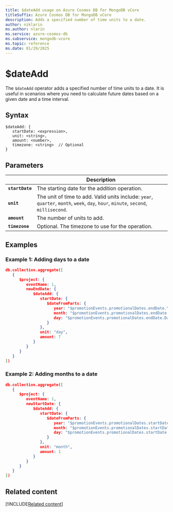 ```yaml
---
title: $dateAdd usage on Azure Cosmos DB for MongoDB vCore
titleSuffix: Azure Cosmos DB for MongoDB vCore
description: Adds a specified number of time units to a date.
author: niklarin
ms.author: nlarin
ms.service: azure-cosmos-db
ms.subservice: mongodb-vcore
ms.topic: reference
ms.date: 01/29/2025
---
```


# $dateAdd

The `$dateAdd` operator adds a specified number of time units to a date. It is useful in scenarios where you need to calculate future dates based on a given date and a time interval.

## Syntax

```shell
$dateAdd: {
   startDate: <expression>,
   unit: <string>,
   amount: <number>,
   timezone: <string>  // Optional
}
```

## Parameters

| | Description |
| --- | --- |
| **`startDate`** | The starting date for the addition operation. |
| **`unit`** | The unit of time to add. Valid units include: `year`, `quarter`, `month`, `week`, `day`, `hour`, `minute`, `second`, `millisecond`. |
| **`amount`** | The number of units to add. |
| **`timezone`** | Optional. The timezone to use for the operation. |

## Examples

### Example 1: Adding days to a date

```json
db.collection.aggregate([
   {
      $project: {
         eventName: 1,
         newEndDate: {
            $dateAdd: {
               startDate: {
                  $dateFromParts: {
                     year: "$promotionEvents.promotionalDates.endDate.Year",
                     month: "$promotionEvents.promotionalDates.endDate.Month",
                     day: "$promotionEvents.promotionalDates.endDate.Day"
                  }
               },
               unit: "day",
               amount: 7
            }
         }
      }
   }
])
```

### Example 2: Adding months to a date

```json
db.collection.aggregate([
   {
      $project: {
         eventName: 1,
         newStartDate: {
            $dateAdd: {
               startDate: {
                  $dateFromParts: {
                     year: "$promotionEvents.promotionalDates.startDate.Year",
                     month: "$promotionEvents.promotionalDates.startDate.Month",
                     day: "$promotionEvents.promotionalDates.startDate.Day"
                  }
               },
               unit: "month",
               amount: 1
            }
         }
      }
   }
])
```

## Related content

[!INCLUDE[Related content](../includes/related-content.md)]